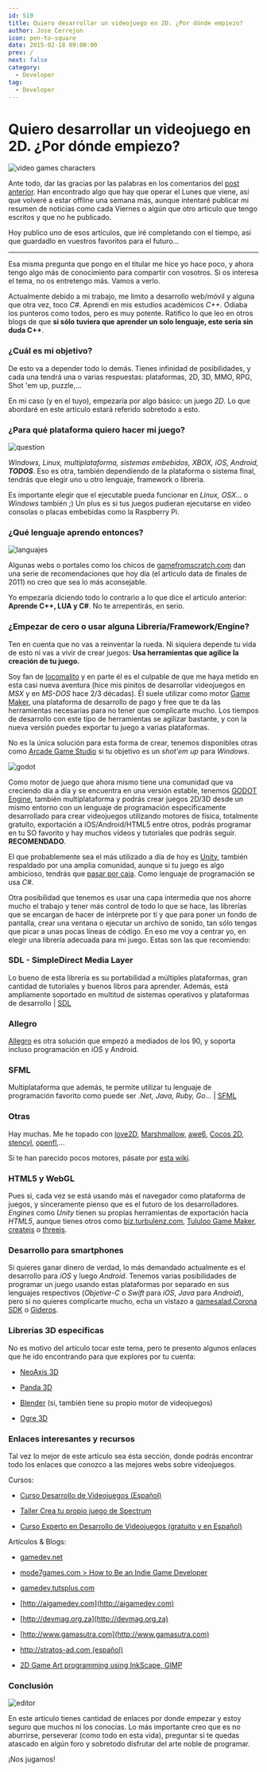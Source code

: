 ```yaml
---
id: 519
title: Quiero desarrollar un videojuego en 2D. ¿Por dónde empiezo?
author: Jose Cerrejon
icon: pen-to-square
date: 2015-02-18 09:00:00
prev: /
next: false
category:
  - Developer
tag:
  - Developer
---
```


# Quiero desarrollar un videojuego en 2D. ¿Por dónde empiezo?

![video games characters](/images/2015/02/vgames_01.png)

Ante todo, dar las gracias por las palabras en los comentarios del [post anterior](/post.php?id=518). Han encontrado algo que hay que operar el Lunes que viene, así que volveré a estar offline una semana más, aunque intentaré publicar mi resumen de noticias como cada Viernes o algún que otro artículo que tengo escritos y que no he publicado. 

Hoy publico uno de esos artículos, que iré completando con el tiempo, así que guardadlo en vuestros favoritos para el futuro...

- - -
Esa misma pregunta que pongo en el titular me hice yo hace poco, y ahora tengo algo más de conocimiento para compartir con vosotros. Si os interesa el tema, no os entretengo más. Vamos a verlo.

Actualmente debido a mi trabajo, me limito a desarrollo web/móvil y alguna que otra vez, toco *C#*. Aprendí en mis estudios académicos *C++*. Odiaba los punteros como todos, pero es muy potente. Ratifico lo que leo en otros blogs de que **si sólo tuviera que aprender un solo lenguaje, este sería sin duda C++**.

### ¿Cuál es mi objetivo?

De esto va a depender todo lo demás. Tienes infinidad de posibilidades, y cada una tendrá una o varias respuestas: plataformas, 2D, 3D, MMO, RPG, Shot 'em up, puzzle,… 

En mi caso (y en el tuyo), empezaría por algo básico: un juego *2D*. Lo que abordaré en este artículo estará referido sobretodo a esto.

### ¿Para qué plataforma quiero hacer mi juego?

![question](/images/2015/02/vgames_02.png)

*Windows, Linux, multiplataforma, sistemas embebidos, XBOX, iOS, Android,* ***TODOS***. Eso es otra, también dependiendo de la plataforma o sistema final, tendrás que elegir uno u otro lenguaje, framework o librería.

Es importante elegir que el ejecutable pueda funcionar en *Linux, OSX…* o *Windows* también ;) Un plus es si tus juegos pudieran ejecutarse en video consolas o placas embebidas como la Raspberry Pi.

### ¿Qué lenguaje aprendo entonces?

![languajes](/images/2015/02/vgames_03.png)

Algunas webs o portales como los chicos de [gamefromscratch.com](http://www.gamefromscratch.com/post/2011/08/04/I-want-to-be-a-game-developer.aspx) dan una serie de recomendaciones que hoy día (el artículo data de finales de 2011) no creo que sea lo más aconsejable.

Yo empezaría diciendo todo lo contrario a lo que dice el artículo anterior: **Aprende C++, LUA y C#**. No te arrepentirás, en serio. 

### ¿Empezar de cero o usar alguna Librería/Framework/Engine?

Ten en cuenta que no vas a reinventar la rueda. Ni siquiera depende tu vida de esto ni vas a vivir de crear juegos: **Usa herramientas que agilice la creación de tu juego.**

Soy fan de [locomalito](http://www.locomalito.com) y en parte él es el culpable de que me haya metido en esta casi nueva aventura (hice mis pinitos de desarrollar videojuegos en *MSX* y en *MS-DOS* hace 2/3 décadas). Él suele utilizar como motor [Game Maker](http://www.yoyogames.com/gamemaker/studio), una plataforma de desarrollo de pago y free que te da las herramientas necesarias para no tener que complicarte mucho. Los tiempos de desarrollo con este tipo de herramientas se agilizar bastante, y con la nueva versión puedes exportar tu juego a varias plataformas.

No es la única solución para esta forma de crear, tenemos disponibles otras como [Arcade Game Studio](http://www.bruneras.com/arcadegamestudio/index_es.php) si tu objetivo es un *shot'em up* para *Windows*.

![godot](/images/2015/02/vgames_04.png)

Como motor de juego que ahora mismo tiene una comunidad que va creciendo día a día y se encuentra en una versión estable, tenemos [GODOT Engine](http://www.godotengine.org/wp/), también multiplataforma y podrás crear juegos 2D/3D desde un mismo entorno con un lenguaje de programación específicamente desarrollado para crear videojuegos utilizando motores de física, totalmente gratuíto, exportación a iOS/Android/HTML5 entre otros, podrás programar en tu SO favorito y hay muchos vídeos y tutoriales que podrás seguir. **RECOMENDADO**.

El que probablemente sea el más utilizado a día de hoy es [Unity](http://unity3d.com/es), también respaldado por una amplia comunidad, aunque si tu juego es algo ambicioso, tendrás que [pasar por caja](https://store.unity3d.com/es/). Como lenguaje de programación se usa *C#*.

Otra posibilidad que tenemos es usar una capa intermedia que nos ahorre mucho el trabajo y tener más control de todo lo que se hace, las librerías que se encargan de hacer de intérprete por tí y que para poner un fondo de pantalla, crear una ventana o ejecutar un archivo de sonido, tan sólo tengas que picar a unas pocas líneas de código. En eso me voy a centrar yo, en elegir una librería adecuada para mi juego. Estas son las que recomiendo:

### SDL - SimpleDirect Media Layer

Lo bueno de esta librería es su portabilidad a múltiples plataformas, gran cantidad de tutoriales y buenos libros para aprender. Además, está ampliamente soportado en multitud de sistemas operativos y plataformas de desarrollo | [SDL](https://www.libsdl.org/download-2.0.php)

### Allegro

[Allegro](http://alleg.sourceforge.net/readme.html) es otra solución que empezó a mediados de los 90, y soporta incluso programación en iOS y Android.

### SFML

Multiplataforma que además, te permite utilizar tu lenguaje de programación favorito como puede ser *.Net, Java, Ruby, Go...* | [SFML](http://www.sfml-dev.org)

### Otras

Hay muchas. Me he topado con [love2D](http://love2d.org), [Marshmallow](http://guillermoamaral.com/marshmallow_h/), [awe6](https://code.google.com/p/awe6/), [Cocos 2D](http://cocos2d.org), [stencyl](http://www.stencyl.com/download/), [openfl](http://www.openfl.org),...

Si te han parecido pocos motores, pásate por [esta wiki](http://content.gpwiki.org/index.php/Game_Engines).

### HTML5 y WebGL

Pues si, cada vez se está usando más el navegador como plataforma de juegos, y sinceramente pienso que es el futuro de los desarrolladores. *Engines* como *Unity* tienen su propias herramientas de exportación hacia *HTML5*, aunque tienes otros como [biz.turbulenz.com](http://biz.turbulenz.com/samples), [Tululoo Game Maker](http://www.tululoo.com), [createjs](http://www.createjs.com/EaselJS) o [threejs](http://threejs.org).

### Desarrollo para smartphones

Si quieres ganar dinero de verdad, lo más demandado actualmente es el desarrollo para *iOS* y luego *Android*. Tenemos varias posibilidades de programar un juego usando estas plataformas por separado en sus lenguajes respectivos (*Objetive-C* o *Swift* para *iOS*, *Java* para *Android*), pero si no quieres complicarte mucho, echa un vistazo a [gamesalad](http://gamesalad.com),[Corona SDK](http://coronalabs.com/products/corona-sdk/) o [Gideros](http://giderosmobile.com).
 
###  Librerías 3D específicas

No es motivo del artículo tocar este tema, pero te presento algunos enlaces que he ido encontrando para que explores por tu cuenta: 

* [NeoAxis 3D](http://www.neoaxis.com)

* [Panda 3D](https://www.panda3d.org)

* [Blender](http://www.blender.org) (si, también tiene su propio motor de videojuegos)

* [Ogre 3D](http://www.ogre3d.org)

### Enlaces interesantes y recursos

Tal vez lo mejor de este artículo sea ésta sección, donde podrás encontrar todo los enlaces que conozco a las mejores webs sobre videojuegos. 

Cursos:

* [Curso Desarrollo de Videojuegos (Español)](http://www.cursodesarrollovideojuegos.com/ed2012/index.php?sec=material)

* [Taller Crea tu propio juego de Spectrum](http://www.elmundodelspectrum.com/taller.php)

* [Curso Experto en Desarrollo de Videojuegos (gratuíto y en Español)](http://www.cursodesarrollovideojuegos.com/ed2012/index.php?sec=material)

Artículos & Blogs:

* [gamedev.net](http://www.gamedev.net/page/index.html)

* [mode7games.com > How to Be an Indie Game Developer](http://www.mode7games.com/blog/2012/06/12/how-to-be-an-indie-game-developer/)

* [gamedev.tutsplus.com](http://gamedev.tutsplus.com)

* [http://aigamedev.com](http://aigamedev.com)

* [http://devmag.org.za](http://devmag.org.za)

* [http://www.gamasutra.com](http://www.gamasutra.com)

* [http://stratos-ad.com (español)](http://stratos-ad.com)

* [2D Game Art programming using InkScape, GIMP](http://2dgameartforprogrammers.blogspot.in)

### Conclusión

![editor](/images/2015/02/vgames_05.png)

En este artículo tienes cantidad de enlaces por donde empezar y estoy seguro que muchos ni los conocías. Lo más importante creo que es no aburrirse, perseverar (como todo en esta vida), preguntar si te quedas atascado en algún foro y sobretodo disfrutar del arte noble de programar.

¡Nos jugamos!